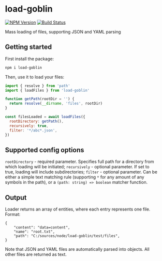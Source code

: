 # load-goblin

[![NPM Version][npm-image]][npm-url]
[![Build Status](https://github.com/kibertoad/load-goblin/workflows/ci/badge.svg)](https://github.com/kibertoad/load-goblin/actions)

Mass loading of files, supporting JSON and YAML parsing

## Getting started

First install the package:

```bash
npm i load-goblin
```

Then, use it to load your files:

```js
import { resolve } from 'path'
import { loadFiles } from 'load-goblin'

function getPath(rootDir = '') {
  return resolve(__dirname, 'files', rootDir)
}

const filesLoaded = await loadFiles({
  rootDirectory: getPath(),
  recursively: true,
  filter: '*/abc*.json',
})
```

## Supported config options
`rootDirectory` - required parameter. Specifies full path for a directory from which loading will be initiated;
`recursively` - optional parameter. If set to true, loading will include subdirectories;
`filter` - optional parameter. Can be either a simple text matching rule (supporting `*` for any amount of any symbols in the path), or a `(path: string) => boolean` matcher function.

## Output

Loader returns an array of entities, where each entry represents one file. Format:
```
{
    "content": "data=content",
    "name": "root.txt",
    "path": "C:/sources/node/load-goblin/test/files",
}
```

Note that JSON and YAML files are automatically parsed into objects. All other files are returned as text.

[npm-image]: https://img.shields.io/npm/v/load-goblin.svg
[npm-url]: https://npmjs.org/package/load-goblin
[downloads-image]: https://img.shields.io/npm/dm/load-goblin.svg
[downloads-url]: https://npmjs.org/package/load-goblin
